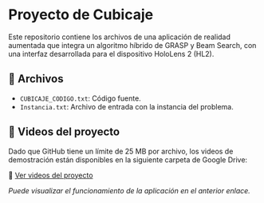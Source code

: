 # Proyecto de Cubicaje

Este repositorio contiene los archivos de una aplicación de realidad aumentada que integra un algoritmo híbrido de GRASP y Beam Search, con una interfaz desarrollada para el dispositivo HoloLens 2 (HL2).

## 📂 Archivos

- `CUBICAJE_CODIGO.txt`: Código fuente.
- `Instancia.txt`: Archivo de entrada con la instancia del problema.

## 🎥 Videos del proyecto

Dado que GitHub tiene un límite de 25 MB por archivo, los videos de demostración están disponibles en la siguiente carpeta de Google Drive:

🔗 [Ver videos del proyecto](https://drive.google.com/drive/folders/1TmVr5qGDJhwoJDzItWPJ7W9XwM4chEGd?usp=sharing)

*Puede visualizar el funcionamiento de la aplicación en el anterior enlace.*
